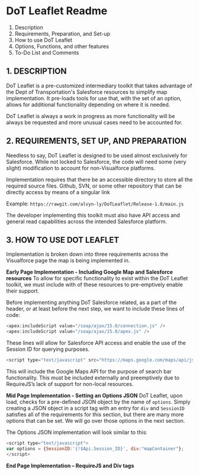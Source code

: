 # DoT Leaflet Readme

1. Description
2. Requirements, Preparation, and Set-up
3. How to use DoT Leaflet
4. Options, Functions, and other features
5. To-Do List and Comments


## 1.    DESCRIPTION

DoT Leaflet is a pre-customized intermediary toolkit that takes advantage of the Dept of Transportation's Salesforce resources to simplify map implementation. It pre-loads tools for use that, with the set of an option, allows for additional functionality depending on where it is needed.

DoT Leaflet is always a work in progress as more functionality will be always be requested and more unusual cases need to be accounted for.


## 2.    REQUIREMENTS, SET UP, AND PREPARATION

Needless to say, DoT Leaflet is designed to be used almost exclusively for Salesforce. While not locked to Salesforce, the code will need some (very slight) modification to account for non-Visualforce platforms.

Implementation requires that there be an accessible directory to store all the required source files. Github, SVN, or some other repository that can be directly access by means of a singular link 

Example: `https://rawgit.com/alvyn-ly/DoTLeaflet/Release-1.0/main.js`

The developer implementing this toolkit must also have API access and general read capabilities across the intended Salesforce platform.

## 3.    HOW TO USE DOT LEAFLET

Implementation is broken down into three requirements across the Visualforce page the map is being implemented in.

**Early Page Implementation - Including Google Map and Salesforce resources**
To allow for specific functionality to exist within the DoT Leaflet toolkit, we must include with of these resources to pre-emptively enable their support.

Before implementing anything DoT Salesforce related, as a part of the header, or at least before the next step, we want to include these lines of code:

```javascript
<apex:includeScript value="/soap/ajax/15.0/connection.js" />
<apex:includeScript value="/soap/ajax/15.0/apex.js" />
```

These lines will allow for Salesforce API access and enable the use of the Session ID for querying purposes.

```javascript
<script type="text/javascript" src="https://maps.google.com/maps/api/js?libraries=places"></script>
```

This will include the Google Maps API for the purpose of search bar functionality. 
This must be included externally and preemptively due to RequireJS’s lack of support for non-local resources.

**Mid Page Implementation - Setting an Options JSON**
DoT Leaflet, upon load, checks for a pre-defined JSON object by the name of `options`.
Simply creating a JSON object in a script tag with an entry for `div` and `SessionID` satisfies all of the requirements for this section, but there are many more options that can be set. We will go over those options in the next section.

The Options JSON implementation will look similar to this:
```javascript
<script type="text/javascript">
var options = {SessionID:'{!$Api.Session_ID}', div:"mapContainer"};
</script>
```

**End Page Implementation – RequireJS and Div tags**

